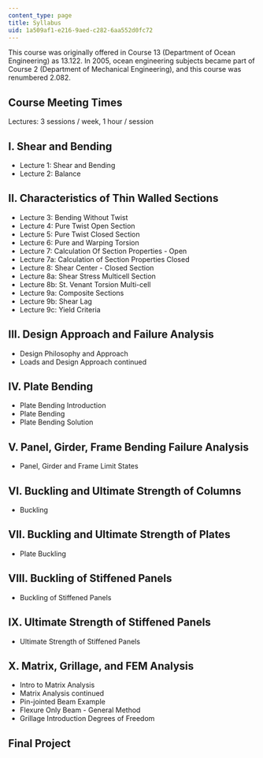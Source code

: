 ```yaml
---
content_type: page
title: Syllabus
uid: 1a509af1-e216-9aed-c282-6aa552d0fc72
---
```


This course was originally offered in Course 13 (Department of Ocean Engineering) as 13.122. In 2005, ocean engineering subjects became part of Course 2 (Department of Mechanical Engineering), and this course was renumbered 2.082.

Course Meeting Times
--------------------

Lectures: 3 sessions / week, 1 hour / session

I. Shear and Bending
--------------------

*   Lecture 1: Shear and Bending
*   Lecture 2: Balance

II. Characteristics of Thin Walled Sections
-------------------------------------------

*   Lecture 3: Bending Without Twist
*   Lecture 4: Pure Twist Open Section
*   Lecture 5: Pure Twist Closed Section
*   Lecture 6: Pure and Warping Torsion
*   Lecture 7: Calculation Of Section Properties - Open
*   Lecture 7a: Calculation of Section Properties Closed
*   Lecture 8: Shear Center - Closed Section
*   Lecture 8a: Shear Stress Multicell Section
*   Lecture 8b: St. Venant Torsion Multi-cell
*   Lecture 9a: Composite Sections
*   Lecture 9b: Shear Lag
*   Lecture 9c: Yield Criteria

III. Design Approach and Failure Analysis
-----------------------------------------

*   Design Philosophy and Approach
*   Loads and Design Approach continued

IV. Plate Bending
-----------------

*   Plate Bending Introduction
*   Plate Bending
*   Plate Bending Solution

V. Panel, Girder, Frame Bending Failure Analysis
------------------------------------------------

*   Panel, Girder and Frame Limit States

VI. Buckling and Ultimate Strength of Columns
---------------------------------------------

*   Buckling

VII. Buckling and Ultimate Strength of Plates
---------------------------------------------

*   Plate Buckling

VIII. Buckling of Stiffened Panels
----------------------------------

*   Buckling of Stiffened Panels

IX. Ultimate Strength of Stiffened Panels
-----------------------------------------

*   Ultimate Strength of Stiffened Panels

X. Matrix, Grillage, and FEM Analysis
-------------------------------------

*   Intro to Matrix Analysis
*   Matrix Analysis continued
*   Pin-jointed Beam Example
*   Flexure Only Beam - General Method
*   Grillage Introduction Degrees of Freedom

Final Project
-------------